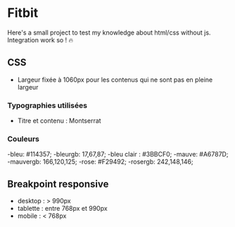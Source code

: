 # Fitbit

Here's a small project to test my knowledge about html/css without js. Integration work so ! 🔥

## CSS

- Largeur fixée à 1060px pour les contenus qui ne sont pas en pleine largeur

### Typographies utilisées 

- Titre et contenu : Montserrat

### Couleurs

-bleu: #114357;
-bleurgb: 17,67,87;
-bleu clair : #3BBCF0;
-mauve: #A6787D;
-mauvergb: 166,120,125;
-rose: #F29492;
-rosergb: 242,148,146;

## Breakpoint responsive

- desktop : > 990px
- tablette : entre 768px et 990px
- mobile : < 768px
